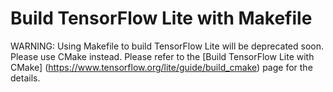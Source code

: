 # Build TensorFlow Lite with Makefile

WARNING: Using Makefile to build TensorFlow Lite will be deprecated soon.
Please use CMake instead. Please refer to the [Build TensorFlow Lite with CMake]
(https://www.tensorflow.org/lite/guide/build_cmake) page for the details.
